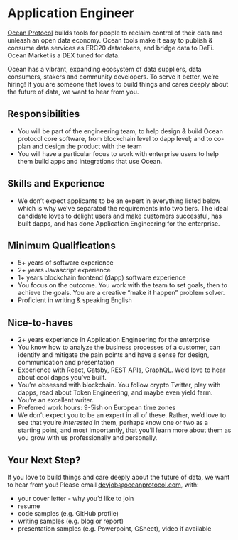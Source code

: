 # Application Engineer
[Ocean Protocol](https://www.oceanprotocol.com) builds tools for people to reclaim control of their data and unleash an open data economy. Ocean tools make it easy to publish & consume data services as ERC20 datatokens, and bridge data to DeFi. Ocean Market is a DEX tuned for data.

Ocean has a vibrant, expanding ecosystem of data suppliers, data consumers, stakers and community developers. To serve it better, we’re hiring! If you are someone that loves to build things and cares deeply about the future of data, we want to hear from you.

## Responsibilities
* You will be part of the engineering team, to help design & build Ocean protocol core software, from blockchain level to dapp level; and to co-plan and design the product with the team
* You will have a particular focus to work with enterprise users to help them build apps and integrations that use Ocean.


## Skills and Experience 
* We don’t expect applicants to be an expert in everything listed below which is why we’ve separated the requirements into two tiers. The ideal candidate loves to delight users and make customers successful, has built dapps, and has done Application Engineering for the enterprise.

## Minimum Qualifications
* 5+ years of software experience
* 2+ years Javascript experience 
* 1+ years blockchain frontend (dapp) software experience
* You focus on the outcome. You work with the team to set goals, then to achieve the goals. You are a creative “make it happen” problem solver. 
* Proficient in writing & speaking English

## Nice-to-haves
* 2+ years experience in Application Engineering for the enterprise
* You know how to analyze the business processes of a customer, can identify and mitigate the pain points and have a sense for design, communication and presentation
* Experience with React, Gatsby, REST APIs, GraphQL. We’d love to hear about cool dapps you’ve built.
* You’re obsessed with blockchain. You follow crypto Twitter, play with dapps, read about Token Engineering, and maybe even yield farm. 
* You’re an excellent writer.
* Preferred work hours: 9-5ish on European time zones 
* We don’t expect you to be an expert in all of these. Rather, we’d love to see that you’re *interested* in them, perhaps know one or two as a starting point, and most importantly, that you’ll learn more about them as you grow with us professionally and personally.

## Your Next Step?
If you love to build things and care deeply about the future of data, we want to hear from you! Please email [devjob@oceanprotocol.com](mailto:devjob@oceanprotocol.com), with:
* your cover letter - why you’d like to join
* resume
* code samples (e.g. GitHub profile)
* writing samples (e.g. blog or report)
* presentation samples (e.g. Powerpoint, GSheet), video if available
